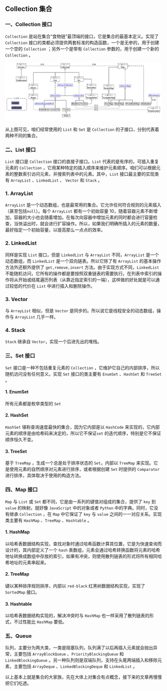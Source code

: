 ##  Collection 集合

### 一、Collection 接口

`Collection` 是站在集合“食物链”最顶端的接口，它是集合的最基本定义。实现了 `Collection` 接口的类都必须提供两套标准的构造函数，一个是无参的，用于创建一个空的 `Collection` ；另外一个是带有 `Collection` 参数的，用于创建一个新的 `Collection` 。

![](img\collection-2018-03-02.jpg)

从上图可见，咱们经常使用的 `List` 和 `Set` 是 `Collection` 的子接口，分别代表着两种不同的集合。

### 二、List 接口

`List` 接口是 `Collection` 接口的直接子接口。`List` 代表的是有序的，可插入重复元素的 `Collection` ，它用某种特定的插入顺序来维护元素顺序。咱们可以根据元素的整数索引访问元素，并搜索列表中的元素。其中，`List` 接口最主要的实现类有 `ArrayList` 、`LinkedList` 、 `Vector` 和 `Stack` 。

### 1. ArrayList

`ArrayList` 是一个动态数组，也是最常用的集合。它允许任何符合规则的元素插入（甚至包括`null`）。每个 `ArrayList` 都有一个初始容量 10，随着容器元素不断增加，容器的大小也会随着增加。在每次向容器中增加元素的同时都会进行容量检查，当快溢出时，就会进行扩容操作。所以，如果我们明确所插入的元素的数量，最好指定一个初始容量，以提高那么一点点的效率。

### 2. LinkedList

同样是实现 `List` 接口，但是 `LinkedList` 与 `ArrayList` 不同，`ArrayList` 是一个动态数组，而 `LinkedList` 是一个双向链表。所以它除了有 `ArrayList` 的基本操作方法外还额外提供了 `get,remove,insert` 方法。由于实现方式不同，`LinkedList` 不能随机访问，它所有的操作都是要按照双重链表的需要执行。在列表中索引的操作将从开始或结尾遍历列表（从靠近指定索引的一端），这样做的好处就是可以通过较低的代价在 `List` 中进行插入和删除操作。

### 3. Vector

与 `ArrayList` 相似，但是 `Vector` 是同步的。所以说它是线程安全的动态数组，操作与 `ArrayList` 几乎一样。

### 4. Stack

`Stack` 继承自 `Vector`，实现一个后进先出的堆栈。

### 三、Set 接口

`Set` 接口是一种不包括重复元素的 `Collection` ，它维护它自己的内部排序，所以随机访问没有任何意义。实现 `Set` 接口的类主要有 `EnumSet` 、`HashSet` 和 `TreeSet` 。

#### 1. EnumSet

所有元素都是枚举类型的 `Set`

#### 2. HashSet

`HashSet` 堪称查询速度最快的集合，因为它内部是以 `HashCode` 来实现的，它内部元素的顺序是由哈希码来决定的，所以它不保证`set` 的迭代顺序，特别是它不保证顺序恒久不变。

#### 3. TreeSet

基于 `TreeMap` ，生成一个总是处于排序状态的 `Set`，内部以 `TreeMap` 来实现。它是使用元素的自然顺序对元素进行排序，或者根据创建 `Set` 时提供的 `Comparator` 进行排序，具体取决于使用的构造方法。

### 四、Map 接口

`Map` 与 `List` 或 `Set` 都不同，它是由一系列的键值对组成的集合，提供了 `key` 到 `value` 的映射。就好像 `JavaScript` 中的对象或者 `Python` 中的字典。同时，它没有继承 `Collection` ，在 `Map` 中它保证了 `key` 与 `value` 之间的一一对应关系。实现类主要有 `HashMap` 、`TreeMap` 、`Hashtable` 。

#### 1. HashMap

以哈希表数据结构实现，查找对象时通过哈希函数计算其位置，它是为快速查询而设计的，其内部定义了一个 `hash` 表数组，元素会通过哈希转换函数将元素的哈希地址转换成数组中存放的索引，如果有冲突，则使用散列链表的形式将所有相同哈希地址的元素串起来。

#### 2. TreeMap

键以某种排序规则排序，内部以 `red-black` 红黑树数据结构实现，实现了 `SortedMap` 接口。

#### 3. Hashtable

以哈希表数据结构实现的，解决冲突时与 `HashMap` 也一样采用了散列链表的形式，不过性能比 `HashMap` 要低。

### 五、Queue

队列，主要分为两大类，一类是阻塞队列，队列满了以后再插入元素就会抛出异常，主要包括 `ArrayBlockQueue` 、`PriorityBlockingQueue` 和 `LinkedBlockingQueue` 。另一种队列则是双端队列，支持在头尾两端插入和移除元素，主要包括 `ArrayDeque` 、`LinkedBlockingDeque` 和 `LinkedList` 。

以上基本上就是集合的大家族，先在大体上对集合有点概念，接下来的文章再慢慢把它们吃透。

